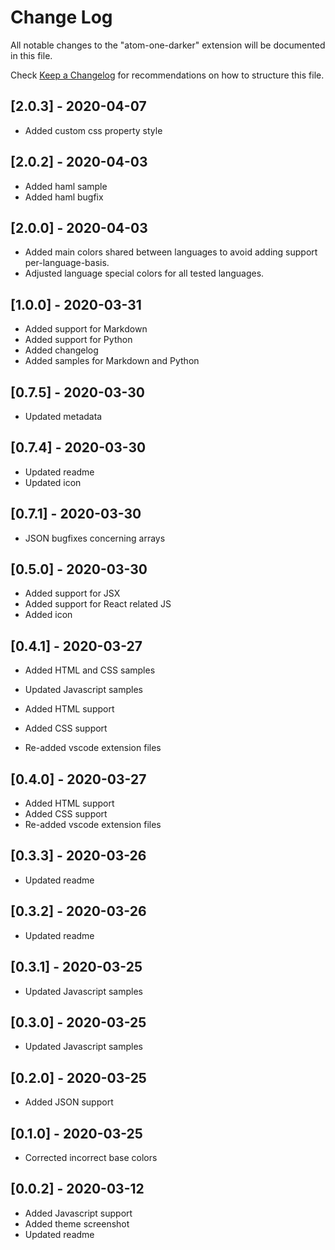 # Change Log

All notable changes to the "atom-one-darker" extension will be documented in this file.

Check [Keep a Changelog](http://keepachangelog.com/) for recommendations on how to structure this file.

## [2.0.3] - 2020-04-07

- Added custom css property style

## [2.0.2] - 2020-04-03

- Added haml sample
- Added haml bugfix

## [2.0.0] - 2020-04-03

- Added main colors shared between languages to avoid adding support per-language-basis.
- Adjusted language special colors for all tested languages.

## [1.0.0] - 2020-03-31

- Added support for Markdown
- Added support for Python
- Added changelog
- Added samples for Markdown and Python

## [0.7.5] - 2020-03-30

- Updated metadata

## [0.7.4] - 2020-03-30

- Updated readme
- Updated icon

## [0.7.1] - 2020-03-30

- JSON bugfixes concerning arrays

## [0.5.0] - 2020-03-30

- Added support for JSX
- Added support for React related JS
- Added icon

## [0.4.1] - 2020-03-27

- Added HTML and CSS samples
- Updated Javascript samples

- Added HTML support
- Added CSS support
- Re-added vscode extension files

## [0.4.0] - 2020-03-27

- Added HTML support
- Added CSS support
- Re-added vscode extension files

## [0.3.3] - 2020-03-26

- Updated readme

## [0.3.2] - 2020-03-26

- Updated readme

## [0.3.1] - 2020-03-25

- Updated Javascript samples

## [0.3.0] - 2020-03-25

- Updated Javascript samples

## [0.2.0] - 2020-03-25

- Added JSON support

## [0.1.0] - 2020-03-25

- Corrected incorrect base colors

## [0.0.2] - 2020-03-12

- Added Javascript support
- Added theme screenshot
- Updated readme
